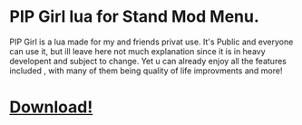 # PIP Girl lua for Stand Mod Menu.
PIP Girl is a lua made for my and friends privat use.
It's Public and everyone can use it, but ill leave here not much explanation since it is in heavy developent and subject to change.
Yet u can already enjoy all the features included , with many of them being quality of life improvments and more!

# [Download!](https://github.com/LeaLangley/PIP-Girl/releases/download/Stable/PIP_Girl.pluto)
